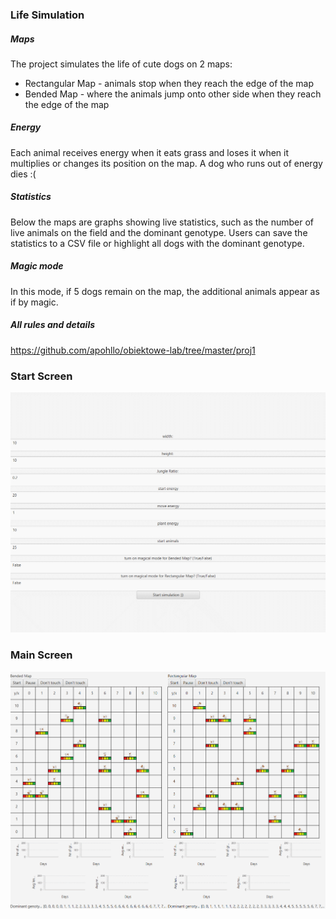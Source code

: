 ### Life Simulation

##### Maps

The project simulates the life of cute dogs on 2 maps:

- Rectangular Map - animals stop when they reach the edge of the map
- Bended Map - where the animals jump onto other side when they reach the edge of the map

##### Energy

Each animal receives energy when it eats grass and loses it when it multiplies or changes its position on the map. A dog who runs out of energy dies :(

##### Statistics

Below the maps are graphs showing live statistics, such as the number of live animals on the field and the dominant genotype. Users can save the statistics to a CSV file or highlight all dogs with the dominant genotype.

##### Magic mode

In this mode, if 5 dogs remain on the map, the additional animals appear as if by magic.

##### All rules and details

https://github.com/apohllo/obiektowe-lab/tree/master/proj1

### Start Screen

<img src="gifs/start_screen.gif" />

### Main Screen

<img src="gifs/life_screen.gif" />
